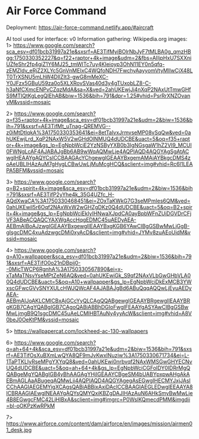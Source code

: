 # Air Force Command
Deployment: https://air-force-command.netlify.app/#aircraft

AI tool used for interface: v0
Information gathering: Wikipedia.org
images: 
1> https://www.google.com/search?sca_esv=df01bcb31997a21e&sxsrf=AE3TifMyiBOlrNbJyF7tMLBA0g_qmzHBgg:1750330352227&q=f22+raptor+4k+image&udm=2&fbs=AIIjpHxU7SXXniUZfeShr2fp4giZ1Y6MJ25_tmWITc7uy4KIeioyp3OhN11EY0n5qfq-zEMZldv_eRjZ2XLYc5GnVnMEIxC4WQfoNDH7FwchyAayyomVtyMIlwCjX48LT0TrXSNU5mLhW4DIlZIt3-gwG8mMeXC-Y0JFzx5GBuU59za0o5XLXRovSVas40d3y4gTUxobLZ8-C-h3aNfCXmcENPvCZqzMdA&sa=X&ved=2ahUKEwjJi4nXqP2NAxUtTmwGHfS9MTIQtKgLegQIEhAB&biw=1536&bih=791&dpr=1.25#vhid=PsrRrXNZOvanyM&vssid=mosaic

2> https://www.google.com/search?q=f35+raptor+4k+image&sca_esv=df01bcb31997a21e&udm=2&biw=1536&bih=791&sxsrf=AE3TifMt_uTnag-QREMVG--z0iMtDtIqkA%3A1750330353641&ei=8etTaIvxJrmvseMP08vSqQw&ved=0ahUKEwjLrd_XqP2NAxW5V2wGHdOlNMUQ4dUDCBE&uact=5&oq=f35+raptor+4k+image&gs_lp=EgNpbWciE2YzNSByYXB0b3IgNGsgaW1hZ2VI9_MCUI0FWNgLcAF4AJABAJgBb6AB9wWqAQMwLje4AQPIAQD4AQGYAgSgAtACwgIHEAAYgAQYCsICCBAAGAcYChgewgIGEAAYBxgemAMAiAYBkgcDMS4zoAeUBLIHAzAuM7gHygLCBwUwLjMuMcgHCQ&sclient=img#vhid=Rc6I1LEAPA5BFM&vssid=mosaic

3> https://www.google.com/search?q=B2+spirit+4k+image&sca_esv=df01bcb31997a21e&udm=2&biw=1536&bih=791&sxsrf=AE3TifP2yYhe4k_35G4UZfc_H-AQdXwaCA%3A1750330468451&ei=ZOxTaKWkG7G3seMPmIes6QM&ved=0ahUKEwil5r6Oqf2NAxWxW2wGHZgDKz0Q4dUDCBE&uact=5&oq=B2+spirit+4k+image&gs_lp=EgNpbWciEkIyIHNwaXJpdCA0ayBpbWFnZUiDGVDrCFjVF3ABeACQAQCYAXWgAccHqgEDMC45uAEDyAEA-AEBmAIBoAJzwgIGEAAYBxgewgIIEAAYBxgKGB6YAwCIBgGSBwMwLjGgB-gIsgcDMC4xuAdzwgcDMi0xyAcD&sclient=img#vhid=JYMv8zuAEoUidM&vssid=mosaic

4> https://www.google.com/search?q=A10+wallpapper&sca_esv=df01bcb31997a21e&udm=2&biw=1536&bih=791&sxsrf=AE3TifO0o21nDBpij0--0MicTWCP6RgnhA%3A1750330567890&ei=x-xTaMaTNsvYseMPtZeN6AQ&ved=0ahUKEwiGk_S9qf2NAxVLbGwGHbVLA00Q4dUDCBE&uact=5&oq=A10+wallpapper&gs_lp=EgNpbWciDkExMCB3YWxscGFwcGVySNYXULcHWJQWcAF4AJABAJgBd6ABuQqqAQQwLjEyuAEDyAEA-AEBmAIJoAKLCMICBxAjGCcYyQLCAgQQABgewgIGEAAYBRgewgIIEAAYBRgKGB7CAgYQABgIGB7CAgoQABiABBhDGIoFwgIFEAAYgASYAwCIBgGSBwMwLjmgB9Q1sgcDMC45uAeLCMIHBTAuNy4yyAcW&sclient=img#vhid=A8V0beJ0OeKtPM&vssid=mosaic

5> https://wallpapercat.com/lockheed-ac-130-wallpapers

6> https://www.google.com/search?q=ah+64+4k&sca_esv=df01bcb31997a21e&udm=2&biw=1536&bih=791&sxsrf=AE3TifOsXuBXmLwQYA8QF9mJvKwxINuzjw%3A1750330671734&ei=L-1TaPTKLIyRseMPgYXYqQ8&ved=0ahUKEwi0nrbvqf2NAxWMSGwGHYECNvUQ4dUDCBE&uact=5&oq=ah+64+4k&gs_lp=EgNpbWciCGFoIDY0IDRrMgQQABgeMgYQABgIGB4yBhAAGAgYHjIGEAAYCBgeSM4bUABYpxpwAHgAkAEBmAGLAaABugeqAQMwLji4AQPIAQD4AQGYAgegAsEGwgIHECMYJxjJAsICChAAGIAEGEMYigXCAgsQABiABBixAxiDAcICCBAAGIAEGLEDwgIEEAAYA8ICBRAAGIAEwgINEAAYgAQYsQMYQxiKBZgDAJIHAzAuN6AHkSmyBwMwLje4B8EGwgcFMC42LjHIBxA&sclient=img#imgrc=P0WslKQmecdPMM&imgdii=bl-oOKPzKwRPkM

7> https://www.airforce.com/content/dam/airforce/en/images/mission/airmen01_desk.jpg
